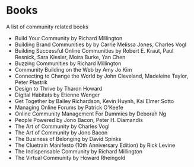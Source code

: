 # Books

A list of community related books

- Build Your Community by Richard Millington
- Building Brand Communities by by Carrie Melissa Jones, Charles Vogl
- Building Successful Online Communities by Robert E. Kraut, Paul Resnick, Sara Kiesler, Moira Burke, Yan Chen
- Buzzing Communities by Richard Millington
- Community Building on the Web by Amy Jo Kim
- Connecting to Change the World by John Cleveland, Madeleine Taylor, Peter Plastrik
- Design to Thrive by Tharon Howard
- Digital Habitats by Etienne Wenger
- Get Together by Bailey Richardson, Kevin Huynh, Kai Elmer Sotto
- Managing Online Forums by Patrick O'Keefe
- Online Community Management For Dummies by Deborah Ng
- People Powered by Jono Bacon, Peter H. Diamandis
- The Art of Community by Charles Vogl
- The Art of Community by Jono Bacon
- The Business of Belonging by David Spinks
- The Cluetrain Manifesto (10th Anniversary Edition) by Rick Levine
- The Indispensable Community by Richard Millington
- The Virtual Community by Howard Rheingold 
